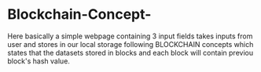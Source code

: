 # Blockchain-Concept-

Here basically a simple webpage containing 3 input fields takes inputs from user and stores in our local storage following BLOCKCHAIN concepts which states that the datasets stored in blocks and each block will contain previou block's hash value.
